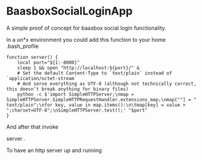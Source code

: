 BaasboxSocialLoginApp
=====================

A simple proof of concept for baasbox social login functionality.

In a un*x environment you could add this function to your home .bash_profile 

    function server() {
        local port="${1:-8000}"
        sleep 1 && open "http://localhost:${port}/" &
        # Set the default Content-Type to `text/plain` instead of `application/octet-stream`
        # And serve everything as UTF-8 (although not technically correct, this doesn’t break anything for binary files)
        python -c $'import SimpleHTTPServer;\nmap = SimpleHTTPServer.SimpleHTTPRequestHandler.extensions_map;\nmap[""] = "    text/plain";\nfor key, value in map.items():\n\tmap[key] = value + ";charset=UTF-8";\nSimpleHTTPServer.test();' "$port"
    }

And after that invoke

  server .
  
To have an http server up and running
